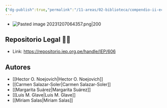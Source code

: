 ```yaml
---
{"dg-publish":true,"permalink":"/11-areas/02-biblioteca/compendio-ii-economia-del-periodo-colonial-temprano/","noteIcon":""}
---
```


- ![Pasted image 20231207064357.png|200](/img/user/11%20%C3%81reas%20%E2%9A%99/02%20Biblioteca/%F0%9F%92%BE%20Adjuntos/Pasted%20image%2020231207064357.png)
## Repositorio Legal 🤸‍♂️
- Link: https://repositorio.iep.org.pe/handle/IEP/606
## Autores
- [[Hector O. Noejovich\|Hector O. Noejovich]]
- [[Carmen Salazar-Soler\|Carmen Salazar-Soler]]
- [[Margarita Suárez\|Margarita Suárez]]
- [[Luis M. Glave\|Luis M. Glave]]
- [[Miriam Salas\|Miriam Salas]]